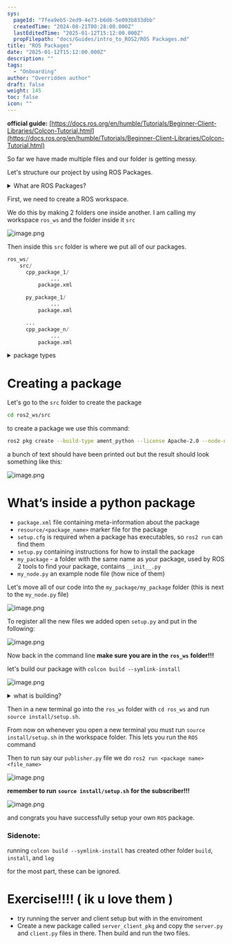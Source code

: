 ```yaml
---
sys:
  pageId: "7fea9eb5-2ed9-4e73-b6d6-5e093b833dbb"
  createdTime: "2024-08-21T00:28:00.000Z"
  lastEditedTime: "2025-01-12T15:12:00.000Z"
  propFilepath: "docs/Guides/intro_to_ROS2/ROS Packages.md"
title: "ROS Packages"
date: "2025-01-12T15:12:00.000Z"
description: ""
tags:
  - "Onboarding"
author: "Overridden author"
draft: false
weight: 145
toc: false
icon: ""
---
```


**official guide:** [https://docs.ros.org/en/humble/Tutorials/Beginner-Client-Libraries/Colcon-Tutorial.html](https://docs.ros.org/en/humble/Tutorials/Beginner-Client-Libraries/Colcon-Tutorial.html)

So far we have made multiple files and our folder is getting messy.

Let's structure our project by using ROS Packages.

<details>

<summary>What are ROS Packages?</summary>

ROS Packages are, as the name implies, packages of code that are highly sharable between ROS developers.

They consist of a folder, `package.xml` file, and source code

```python
      cpp_package_1/
		      ... imagine much code files here ..
          package.xml
```

</details>

First, we need to create a ROS workspace.

We do this by making 2 folders one inside another. I am calling my workspace `ros_ws` and the folder inside it `src`

![image.png](https://prod-files-secure.s3.us-west-2.amazonaws.com/d518164a-d88e-44d1-a4ee-3adb3bd8bce0/70706947-fd18-4537-a67b-e12946812d31/image.png?X-Amz-Algorithm=AWS4-HMAC-SHA256&X-Amz-Content-Sha256=UNSIGNED-PAYLOAD&X-Amz-Credential=ASIAZI2LB466ZVJORCE4%2F20250615%2Fus-west-2%2Fs3%2Faws4_request&X-Amz-Date=20250615T070847Z&X-Amz-Expires=3600&X-Amz-Security-Token=IQoJb3JpZ2luX2VjEFYaCXVzLXdlc3QtMiJGMEQCIFJF6Um4cto0u59D6KkVnDZ%2BuG5U5JBLqjgXhCwF0GuWAiBxGcVg1CHxxFyvp1aQVSzelaAdAt%2FmBXg%2BZAQYft50ICr%2FAwg%2FEAAaDDYzNzQyMzE4MzgwNSIMKDjFOG0j7x1qZ6RPKtwD7Zoga0%2F68D3LVbn7iS8iTblLgB01OZHITwtFz3uPpJvf0p2qe%2Fj1maDnz0JmJgNM4VivC2sSHYpHtmlu7ncCUFdIxdWjxqYyupa9GS%2FWcoyDWbmPsYXXq5nTdTX77AgKdODzF29UafWMRqQUn%2BDmy0omGaJZ9nGDeYLrVYmm0cPBRg2zCiyn1O%2BVnHClHnzXKZJ5riD8%2BPWiRcNPzQwmsK5lUBBr00sDTObjlgP4haoHWzITFulqIMeScuQjiOotclnucgzNyMXmolu95rSB%2FlcjE6qOBFsnUvF%2BAakau%2BxL7rnv9fPTx3WkiXQM3sgEeIFW6YYRoqh9gjQC5SITvOe88XZp2%2FsVSiyTt9MuDDJXj3Hp5ijgFLx5KBLt0dUn3pPqqiTvBCwWe0Wv9q%2BESmXq9GEfpmvVJrIz9uAS30w3fE5A2Gz1dUhTBQW68HdfE0ywzjO%2FBmaII3S0%2F1g1YRp5H0le4clJbwpqji3D9g4MCQjz9Jg4d312M%2FfzkXNHl58aIsAjP%2FxFYOE4n4vivVLoTyISyT7xUe1%2BRztHM0lcZCxaSyXLyPRmRGnJW6cV0TTyD3HkTkfHszm3w%2FtE9%2FQhTE04RwJfvi2qTfw%2B4bwEFm4%2FAcp0CsOC61YwrsW5wgY6pgFMyPlB8p%2F5gDfZ%2BWB%2FN3Miz9F9agGwBQpgzba%2FMu6%2Ff0eKelPHcocguhhXNZC%2FK0qFqoWLok34PKWJsyWDOeQlJORnSSJMP1YDwRkDyle7HSA4XX2%2BzLwZWGOWctCKY5Vqt3EAbsr0ESzKAzbSq%2FX0U5NxT3Qb9gnikBd0tPLZ%2BsJjEk%2FwJpj%2BH6grk2ZnRI490SlpMXEv2P2btsN4CjVX4JAOKZ6w&X-Amz-Signature=b0cc819d2b489972dcfcc227db23d20697afaade54fd60af14407a2b55cb38f7&X-Amz-SignedHeaders=host&x-amz-checksum-mode=ENABLED&x-id=GetObject)

Then inside this `src` folder is where we put all of our packages.

```python
ros_ws/
    src/
      cpp_package_1/
		      ...
          package.xml

      py_package_1/
		      ...
          package.xml

      ...
      cpp_package_n/
		      ...
          package.xml

```

<details>

<summary>package types</summary>

packages can be either `C++` or python.

the intern file structure is different for each but for this guide we will stick to creating python packages

</details>

# Creating a package

Let's go to the `src` folder to create the package

```bash
cd ros2_ws/src
```

to create a package we use this command:

```bash
ros2 pkg create --build-type ament_python --license Apache-2.0 --node-name my_node my_package
```

a bunch of text should have been printed out but the result should look something like this:

![image.png](https://prod-files-secure.s3.us-west-2.amazonaws.com/d518164a-d88e-44d1-a4ee-3adb3bd8bce0/e6cf1e3f-8512-4a3e-b131-079f800bf3e8/image.png?X-Amz-Algorithm=AWS4-HMAC-SHA256&X-Amz-Content-Sha256=UNSIGNED-PAYLOAD&X-Amz-Credential=ASIAZI2LB466ZVJORCE4%2F20250615%2Fus-west-2%2Fs3%2Faws4_request&X-Amz-Date=20250615T070847Z&X-Amz-Expires=3600&X-Amz-Security-Token=IQoJb3JpZ2luX2VjEFYaCXVzLXdlc3QtMiJGMEQCIFJF6Um4cto0u59D6KkVnDZ%2BuG5U5JBLqjgXhCwF0GuWAiBxGcVg1CHxxFyvp1aQVSzelaAdAt%2FmBXg%2BZAQYft50ICr%2FAwg%2FEAAaDDYzNzQyMzE4MzgwNSIMKDjFOG0j7x1qZ6RPKtwD7Zoga0%2F68D3LVbn7iS8iTblLgB01OZHITwtFz3uPpJvf0p2qe%2Fj1maDnz0JmJgNM4VivC2sSHYpHtmlu7ncCUFdIxdWjxqYyupa9GS%2FWcoyDWbmPsYXXq5nTdTX77AgKdODzF29UafWMRqQUn%2BDmy0omGaJZ9nGDeYLrVYmm0cPBRg2zCiyn1O%2BVnHClHnzXKZJ5riD8%2BPWiRcNPzQwmsK5lUBBr00sDTObjlgP4haoHWzITFulqIMeScuQjiOotclnucgzNyMXmolu95rSB%2FlcjE6qOBFsnUvF%2BAakau%2BxL7rnv9fPTx3WkiXQM3sgEeIFW6YYRoqh9gjQC5SITvOe88XZp2%2FsVSiyTt9MuDDJXj3Hp5ijgFLx5KBLt0dUn3pPqqiTvBCwWe0Wv9q%2BESmXq9GEfpmvVJrIz9uAS30w3fE5A2Gz1dUhTBQW68HdfE0ywzjO%2FBmaII3S0%2F1g1YRp5H0le4clJbwpqji3D9g4MCQjz9Jg4d312M%2FfzkXNHl58aIsAjP%2FxFYOE4n4vivVLoTyISyT7xUe1%2BRztHM0lcZCxaSyXLyPRmRGnJW6cV0TTyD3HkTkfHszm3w%2FtE9%2FQhTE04RwJfvi2qTfw%2B4bwEFm4%2FAcp0CsOC61YwrsW5wgY6pgFMyPlB8p%2F5gDfZ%2BWB%2FN3Miz9F9agGwBQpgzba%2FMu6%2Ff0eKelPHcocguhhXNZC%2FK0qFqoWLok34PKWJsyWDOeQlJORnSSJMP1YDwRkDyle7HSA4XX2%2BzLwZWGOWctCKY5Vqt3EAbsr0ESzKAzbSq%2FX0U5NxT3Qb9gnikBd0tPLZ%2BsJjEk%2FwJpj%2BH6grk2ZnRI490SlpMXEv2P2btsN4CjVX4JAOKZ6w&X-Amz-Signature=86f97d0c9796a917e7483ca2eeb0e4c24544aeba8ec3b719224b5a306b6d7310&X-Amz-SignedHeaders=host&x-amz-checksum-mode=ENABLED&x-id=GetObject)

# What’s inside a python package

- `package.xml` file containing meta-information about the package
- `resource/<package_name>` marker file for the package
- `setup.cfg` is required when a package has executables, so `ros2 run` can find them
- `setup.py` containing instructions for how to install the package
- `my_package` - a folder with the same name as your package, used by ROS 2 tools to find your package, contains `__init__.py`
- `my_node.py` an example node file (how nice of them)

Let's move all of our code into the `my_package/my_package` folder (this is next to the `my_node.py` file)

![image.png](https://prod-files-secure.s3.us-west-2.amazonaws.com/d518164a-d88e-44d1-a4ee-3adb3bd8bce0/9ce58f11-0da9-4d3e-b86d-506a9685d378/image.png?X-Amz-Algorithm=AWS4-HMAC-SHA256&X-Amz-Content-Sha256=UNSIGNED-PAYLOAD&X-Amz-Credential=ASIAZI2LB466ZVJORCE4%2F20250615%2Fus-west-2%2Fs3%2Faws4_request&X-Amz-Date=20250615T070847Z&X-Amz-Expires=3600&X-Amz-Security-Token=IQoJb3JpZ2luX2VjEFYaCXVzLXdlc3QtMiJGMEQCIFJF6Um4cto0u59D6KkVnDZ%2BuG5U5JBLqjgXhCwF0GuWAiBxGcVg1CHxxFyvp1aQVSzelaAdAt%2FmBXg%2BZAQYft50ICr%2FAwg%2FEAAaDDYzNzQyMzE4MzgwNSIMKDjFOG0j7x1qZ6RPKtwD7Zoga0%2F68D3LVbn7iS8iTblLgB01OZHITwtFz3uPpJvf0p2qe%2Fj1maDnz0JmJgNM4VivC2sSHYpHtmlu7ncCUFdIxdWjxqYyupa9GS%2FWcoyDWbmPsYXXq5nTdTX77AgKdODzF29UafWMRqQUn%2BDmy0omGaJZ9nGDeYLrVYmm0cPBRg2zCiyn1O%2BVnHClHnzXKZJ5riD8%2BPWiRcNPzQwmsK5lUBBr00sDTObjlgP4haoHWzITFulqIMeScuQjiOotclnucgzNyMXmolu95rSB%2FlcjE6qOBFsnUvF%2BAakau%2BxL7rnv9fPTx3WkiXQM3sgEeIFW6YYRoqh9gjQC5SITvOe88XZp2%2FsVSiyTt9MuDDJXj3Hp5ijgFLx5KBLt0dUn3pPqqiTvBCwWe0Wv9q%2BESmXq9GEfpmvVJrIz9uAS30w3fE5A2Gz1dUhTBQW68HdfE0ywzjO%2FBmaII3S0%2F1g1YRp5H0le4clJbwpqji3D9g4MCQjz9Jg4d312M%2FfzkXNHl58aIsAjP%2FxFYOE4n4vivVLoTyISyT7xUe1%2BRztHM0lcZCxaSyXLyPRmRGnJW6cV0TTyD3HkTkfHszm3w%2FtE9%2FQhTE04RwJfvi2qTfw%2B4bwEFm4%2FAcp0CsOC61YwrsW5wgY6pgFMyPlB8p%2F5gDfZ%2BWB%2FN3Miz9F9agGwBQpgzba%2FMu6%2Ff0eKelPHcocguhhXNZC%2FK0qFqoWLok34PKWJsyWDOeQlJORnSSJMP1YDwRkDyle7HSA4XX2%2BzLwZWGOWctCKY5Vqt3EAbsr0ESzKAzbSq%2FX0U5NxT3Qb9gnikBd0tPLZ%2BsJjEk%2FwJpj%2BH6grk2ZnRI490SlpMXEv2P2btsN4CjVX4JAOKZ6w&X-Amz-Signature=42ef2c88d8b17b92657c3010596bbb281fe5aab4dd446049db8f28af83834a34&X-Amz-SignedHeaders=host&x-amz-checksum-mode=ENABLED&x-id=GetObject)

To register all the new files we added open `setup.py` and put in the following:

![image.png](https://prod-files-secure.s3.us-west-2.amazonaws.com/d518164a-d88e-44d1-a4ee-3adb3bd8bce0/1cd7c262-4cae-4496-9d75-c178537d24a2/image.png?X-Amz-Algorithm=AWS4-HMAC-SHA256&X-Amz-Content-Sha256=UNSIGNED-PAYLOAD&X-Amz-Credential=ASIAZI2LB466ZVJORCE4%2F20250615%2Fus-west-2%2Fs3%2Faws4_request&X-Amz-Date=20250615T070847Z&X-Amz-Expires=3600&X-Amz-Security-Token=IQoJb3JpZ2luX2VjEFYaCXVzLXdlc3QtMiJGMEQCIFJF6Um4cto0u59D6KkVnDZ%2BuG5U5JBLqjgXhCwF0GuWAiBxGcVg1CHxxFyvp1aQVSzelaAdAt%2FmBXg%2BZAQYft50ICr%2FAwg%2FEAAaDDYzNzQyMzE4MzgwNSIMKDjFOG0j7x1qZ6RPKtwD7Zoga0%2F68D3LVbn7iS8iTblLgB01OZHITwtFz3uPpJvf0p2qe%2Fj1maDnz0JmJgNM4VivC2sSHYpHtmlu7ncCUFdIxdWjxqYyupa9GS%2FWcoyDWbmPsYXXq5nTdTX77AgKdODzF29UafWMRqQUn%2BDmy0omGaJZ9nGDeYLrVYmm0cPBRg2zCiyn1O%2BVnHClHnzXKZJ5riD8%2BPWiRcNPzQwmsK5lUBBr00sDTObjlgP4haoHWzITFulqIMeScuQjiOotclnucgzNyMXmolu95rSB%2FlcjE6qOBFsnUvF%2BAakau%2BxL7rnv9fPTx3WkiXQM3sgEeIFW6YYRoqh9gjQC5SITvOe88XZp2%2FsVSiyTt9MuDDJXj3Hp5ijgFLx5KBLt0dUn3pPqqiTvBCwWe0Wv9q%2BESmXq9GEfpmvVJrIz9uAS30w3fE5A2Gz1dUhTBQW68HdfE0ywzjO%2FBmaII3S0%2F1g1YRp5H0le4clJbwpqji3D9g4MCQjz9Jg4d312M%2FfzkXNHl58aIsAjP%2FxFYOE4n4vivVLoTyISyT7xUe1%2BRztHM0lcZCxaSyXLyPRmRGnJW6cV0TTyD3HkTkfHszm3w%2FtE9%2FQhTE04RwJfvi2qTfw%2B4bwEFm4%2FAcp0CsOC61YwrsW5wgY6pgFMyPlB8p%2F5gDfZ%2BWB%2FN3Miz9F9agGwBQpgzba%2FMu6%2Ff0eKelPHcocguhhXNZC%2FK0qFqoWLok34PKWJsyWDOeQlJORnSSJMP1YDwRkDyle7HSA4XX2%2BzLwZWGOWctCKY5Vqt3EAbsr0ESzKAzbSq%2FX0U5NxT3Qb9gnikBd0tPLZ%2BsJjEk%2FwJpj%2BH6grk2ZnRI490SlpMXEv2P2btsN4CjVX4JAOKZ6w&X-Amz-Signature=5ef22bd1ddcb9eb01d564ca0bb3728b05e7cbf957f629cc72dcc8ab31031137b&X-Amz-SignedHeaders=host&x-amz-checksum-mode=ENABLED&x-id=GetObject)

Now back in the command line **make sure you are in the** **`ros_ws`** **folder!!!**

let's build our package with `colcon build --symlink-install`

![image.png](https://prod-files-secure.s3.us-west-2.amazonaws.com/d518164a-d88e-44d1-a4ee-3adb3bd8bce0/2f2a0d27-b173-48fd-b189-5f5c0ce65619/image.png?X-Amz-Algorithm=AWS4-HMAC-SHA256&X-Amz-Content-Sha256=UNSIGNED-PAYLOAD&X-Amz-Credential=ASIAZI2LB466ZVJORCE4%2F20250615%2Fus-west-2%2Fs3%2Faws4_request&X-Amz-Date=20250615T070847Z&X-Amz-Expires=3600&X-Amz-Security-Token=IQoJb3JpZ2luX2VjEFYaCXVzLXdlc3QtMiJGMEQCIFJF6Um4cto0u59D6KkVnDZ%2BuG5U5JBLqjgXhCwF0GuWAiBxGcVg1CHxxFyvp1aQVSzelaAdAt%2FmBXg%2BZAQYft50ICr%2FAwg%2FEAAaDDYzNzQyMzE4MzgwNSIMKDjFOG0j7x1qZ6RPKtwD7Zoga0%2F68D3LVbn7iS8iTblLgB01OZHITwtFz3uPpJvf0p2qe%2Fj1maDnz0JmJgNM4VivC2sSHYpHtmlu7ncCUFdIxdWjxqYyupa9GS%2FWcoyDWbmPsYXXq5nTdTX77AgKdODzF29UafWMRqQUn%2BDmy0omGaJZ9nGDeYLrVYmm0cPBRg2zCiyn1O%2BVnHClHnzXKZJ5riD8%2BPWiRcNPzQwmsK5lUBBr00sDTObjlgP4haoHWzITFulqIMeScuQjiOotclnucgzNyMXmolu95rSB%2FlcjE6qOBFsnUvF%2BAakau%2BxL7rnv9fPTx3WkiXQM3sgEeIFW6YYRoqh9gjQC5SITvOe88XZp2%2FsVSiyTt9MuDDJXj3Hp5ijgFLx5KBLt0dUn3pPqqiTvBCwWe0Wv9q%2BESmXq9GEfpmvVJrIz9uAS30w3fE5A2Gz1dUhTBQW68HdfE0ywzjO%2FBmaII3S0%2F1g1YRp5H0le4clJbwpqji3D9g4MCQjz9Jg4d312M%2FfzkXNHl58aIsAjP%2FxFYOE4n4vivVLoTyISyT7xUe1%2BRztHM0lcZCxaSyXLyPRmRGnJW6cV0TTyD3HkTkfHszm3w%2FtE9%2FQhTE04RwJfvi2qTfw%2B4bwEFm4%2FAcp0CsOC61YwrsW5wgY6pgFMyPlB8p%2F5gDfZ%2BWB%2FN3Miz9F9agGwBQpgzba%2FMu6%2Ff0eKelPHcocguhhXNZC%2FK0qFqoWLok34PKWJsyWDOeQlJORnSSJMP1YDwRkDyle7HSA4XX2%2BzLwZWGOWctCKY5Vqt3EAbsr0ESzKAzbSq%2FX0U5NxT3Qb9gnikBd0tPLZ%2BsJjEk%2FwJpj%2BH6grk2ZnRI490SlpMXEv2P2btsN4CjVX4JAOKZ6w&X-Amz-Signature=5351f2e2c16d1618e6f2eeeff888bc60ea507f6bad32b6a20b0332b44bdb0637&X-Amz-SignedHeaders=host&x-amz-checksum-mode=ENABLED&x-id=GetObject)

<details>

<summary>what is building?</summary>

if you are a CS major at Rose-Hulman you will learn the answer to this in CSSE132

but TLDR; is it combines all the code files into one program that can be run easily 

</details>

Then in a new terminal go into the `ros_ws` folder with `cd ros_ws` and run `source install/setup.sh`. 

From now on whenever you open a new terminal you must run `source install/setup.sh` in the workspace folder. This lets you run the `ROS` command

Then to run say our `publisher.py` file we do `ros2 run <package name> <file_name>`

![image.png](https://prod-files-secure.s3.us-west-2.amazonaws.com/d518164a-d88e-44d1-a4ee-3adb3bd8bce0/4f4b1219-3a44-4632-aa0a-ce3471699f59/image.png?X-Amz-Algorithm=AWS4-HMAC-SHA256&X-Amz-Content-Sha256=UNSIGNED-PAYLOAD&X-Amz-Credential=ASIAZI2LB466ZVJORCE4%2F20250615%2Fus-west-2%2Fs3%2Faws4_request&X-Amz-Date=20250615T070847Z&X-Amz-Expires=3600&X-Amz-Security-Token=IQoJb3JpZ2luX2VjEFYaCXVzLXdlc3QtMiJGMEQCIFJF6Um4cto0u59D6KkVnDZ%2BuG5U5JBLqjgXhCwF0GuWAiBxGcVg1CHxxFyvp1aQVSzelaAdAt%2FmBXg%2BZAQYft50ICr%2FAwg%2FEAAaDDYzNzQyMzE4MzgwNSIMKDjFOG0j7x1qZ6RPKtwD7Zoga0%2F68D3LVbn7iS8iTblLgB01OZHITwtFz3uPpJvf0p2qe%2Fj1maDnz0JmJgNM4VivC2sSHYpHtmlu7ncCUFdIxdWjxqYyupa9GS%2FWcoyDWbmPsYXXq5nTdTX77AgKdODzF29UafWMRqQUn%2BDmy0omGaJZ9nGDeYLrVYmm0cPBRg2zCiyn1O%2BVnHClHnzXKZJ5riD8%2BPWiRcNPzQwmsK5lUBBr00sDTObjlgP4haoHWzITFulqIMeScuQjiOotclnucgzNyMXmolu95rSB%2FlcjE6qOBFsnUvF%2BAakau%2BxL7rnv9fPTx3WkiXQM3sgEeIFW6YYRoqh9gjQC5SITvOe88XZp2%2FsVSiyTt9MuDDJXj3Hp5ijgFLx5KBLt0dUn3pPqqiTvBCwWe0Wv9q%2BESmXq9GEfpmvVJrIz9uAS30w3fE5A2Gz1dUhTBQW68HdfE0ywzjO%2FBmaII3S0%2F1g1YRp5H0le4clJbwpqji3D9g4MCQjz9Jg4d312M%2FfzkXNHl58aIsAjP%2FxFYOE4n4vivVLoTyISyT7xUe1%2BRztHM0lcZCxaSyXLyPRmRGnJW6cV0TTyD3HkTkfHszm3w%2FtE9%2FQhTE04RwJfvi2qTfw%2B4bwEFm4%2FAcp0CsOC61YwrsW5wgY6pgFMyPlB8p%2F5gDfZ%2BWB%2FN3Miz9F9agGwBQpgzba%2FMu6%2Ff0eKelPHcocguhhXNZC%2FK0qFqoWLok34PKWJsyWDOeQlJORnSSJMP1YDwRkDyle7HSA4XX2%2BzLwZWGOWctCKY5Vqt3EAbsr0ESzKAzbSq%2FX0U5NxT3Qb9gnikBd0tPLZ%2BsJjEk%2FwJpj%2BH6grk2ZnRI490SlpMXEv2P2btsN4CjVX4JAOKZ6w&X-Amz-Signature=da7d2afe3754548b235dee274e4f96391e618b6171ed73c45929af8965ac8a27&X-Amz-SignedHeaders=host&x-amz-checksum-mode=ENABLED&x-id=GetObject)

**remember to run** **`source install/setup.sh`** **for the subscriber!!!**

![image.png](https://prod-files-secure.s3.us-west-2.amazonaws.com/d518164a-d88e-44d1-a4ee-3adb3bd8bce0/02121119-dad4-49ec-8356-c956108b4243/image.png?X-Amz-Algorithm=AWS4-HMAC-SHA256&X-Amz-Content-Sha256=UNSIGNED-PAYLOAD&X-Amz-Credential=ASIAZI2LB466ZVJORCE4%2F20250615%2Fus-west-2%2Fs3%2Faws4_request&X-Amz-Date=20250615T070847Z&X-Amz-Expires=3600&X-Amz-Security-Token=IQoJb3JpZ2luX2VjEFYaCXVzLXdlc3QtMiJGMEQCIFJF6Um4cto0u59D6KkVnDZ%2BuG5U5JBLqjgXhCwF0GuWAiBxGcVg1CHxxFyvp1aQVSzelaAdAt%2FmBXg%2BZAQYft50ICr%2FAwg%2FEAAaDDYzNzQyMzE4MzgwNSIMKDjFOG0j7x1qZ6RPKtwD7Zoga0%2F68D3LVbn7iS8iTblLgB01OZHITwtFz3uPpJvf0p2qe%2Fj1maDnz0JmJgNM4VivC2sSHYpHtmlu7ncCUFdIxdWjxqYyupa9GS%2FWcoyDWbmPsYXXq5nTdTX77AgKdODzF29UafWMRqQUn%2BDmy0omGaJZ9nGDeYLrVYmm0cPBRg2zCiyn1O%2BVnHClHnzXKZJ5riD8%2BPWiRcNPzQwmsK5lUBBr00sDTObjlgP4haoHWzITFulqIMeScuQjiOotclnucgzNyMXmolu95rSB%2FlcjE6qOBFsnUvF%2BAakau%2BxL7rnv9fPTx3WkiXQM3sgEeIFW6YYRoqh9gjQC5SITvOe88XZp2%2FsVSiyTt9MuDDJXj3Hp5ijgFLx5KBLt0dUn3pPqqiTvBCwWe0Wv9q%2BESmXq9GEfpmvVJrIz9uAS30w3fE5A2Gz1dUhTBQW68HdfE0ywzjO%2FBmaII3S0%2F1g1YRp5H0le4clJbwpqji3D9g4MCQjz9Jg4d312M%2FfzkXNHl58aIsAjP%2FxFYOE4n4vivVLoTyISyT7xUe1%2BRztHM0lcZCxaSyXLyPRmRGnJW6cV0TTyD3HkTkfHszm3w%2FtE9%2FQhTE04RwJfvi2qTfw%2B4bwEFm4%2FAcp0CsOC61YwrsW5wgY6pgFMyPlB8p%2F5gDfZ%2BWB%2FN3Miz9F9agGwBQpgzba%2FMu6%2Ff0eKelPHcocguhhXNZC%2FK0qFqoWLok34PKWJsyWDOeQlJORnSSJMP1YDwRkDyle7HSA4XX2%2BzLwZWGOWctCKY5Vqt3EAbsr0ESzKAzbSq%2FX0U5NxT3Qb9gnikBd0tPLZ%2BsJjEk%2FwJpj%2BH6grk2ZnRI490SlpMXEv2P2btsN4CjVX4JAOKZ6w&X-Amz-Signature=a43da708b97e4f78c1fc152cba3674aadb38d15f56c6482e56b7ad897a1602c7&X-Amz-SignedHeaders=host&x-amz-checksum-mode=ENABLED&x-id=GetObject)

and congrats you have successfully setup your own `ROS` package.

### Sidenote:

running `colcon build --symlink-install` has created other folder `build`, `install`, and `log`

for the most part, these can be ignored.

# Exercise!!!! ( ik u love them )

- try running the server and client setup but with in the enviroment
- Create a new package called `server_client_pkg` and copy the `server.py` and `client.py` files in there. Then build and run the two files.
